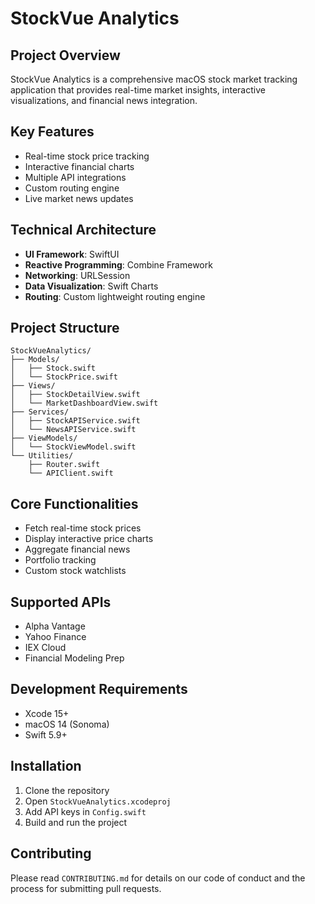 # StockVue Analytics

## Project Overview
StockVue Analytics is a comprehensive macOS stock market tracking application that provides real-time market insights, interactive visualizations, and financial news integration.

## Key Features
- Real-time stock price tracking
- Interactive financial charts
- Multiple API integrations
- Custom routing engine
- Live market news updates

## Technical Architecture
- **UI Framework**: SwiftUI
- **Reactive Programming**: Combine Framework
- **Networking**: URLSession
- **Data Visualization**: Swift Charts
- **Routing**: Custom lightweight routing engine

## Project Structure
```
StockVueAnalytics/
├── Models/
│   ├── Stock.swift
│   └── StockPrice.swift
├── Views/
│   ├── StockDetailView.swift
│   └── MarketDashboardView.swift
├── Services/
│   ├── StockAPIService.swift
│   └── NewsAPIService.swift
├── ViewModels/
│   └── StockViewModel.swift
└── Utilities/
    ├── Router.swift
    └── APIClient.swift
```

## Core Functionalities
- Fetch real-time stock prices
- Display interactive price charts
- Aggregate financial news
- Portfolio tracking
- Custom stock watchlists

## Supported APIs
- Alpha Vantage
- Yahoo Finance
- IEX Cloud
- Financial Modeling Prep

## Development Requirements
- Xcode 15+
- macOS 14 (Sonoma)
- Swift 5.9+

## Installation
1. Clone the repository
2. Open `StockVueAnalytics.xcodeproj`
3. Add API keys in `Config.swift`
4. Build and run the project

## Contributing
Please read `CONTRIBUTING.md` for details on our code of conduct and the process for submitting pull requests.
